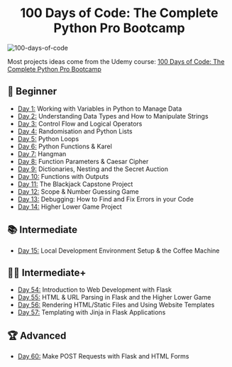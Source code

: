 <h1 align="center">100 Days of Code: The Complete Python Pro Bootcamp
</h1>

![100-days-of-code](https://github.com/user-attachments/assets/9bdb0f1b-4580-4bc3-8c3b-ba827aae8fb2)

Most projects ideas come from the Udemy course: [100 Days of Code: The Complete Python Pro Bootcamp](https://www.udemy.com/course/100-days-of-code/)


## 🔰 Beginner 
- [Day 1:](https://github.com/haiminhnguyenn/100-days-of-python/tree/main/Day001) Working with Variables in Python to Manage Data
- [Day 2:](https://github.com/haiminhnguyenn/100-days-of-python/tree/main/Day002) Understanding Data Types and How to Manipulate Strings
- [Day 3:](https://github.com/haiminhnguyenn/100-days-of-python/tree/main/Day003) Control Flow and Logical Operators
- [Day 4:](https://github.com/haiminhnguyenn/100-days-of-python/tree/main/Day004) Randomisation and Python Lists
- [Day 5:](https://github.com/haiminhnguyenn/100-days-of-python/tree/main/Day005) Python Loops
- [Day 6:](https://github.com/haiminhnguyenn/100-days-of-python/tree/main/Day006) Python Functions & Karel
- [Day 7:](https://github.com/haiminhnguyenn/100-days-of-python/tree/main/Day007) Hangman
- [Day 8:](https://github.com/haiminhnguyenn/100-days-of-python/tree/main/Day008) Function Parameters & Caesar Cipher
- [Day 9:](https://github.com/haiminhnguyenn/100-days-of-python/tree/main/Day009) Dictionaries, Nesting and the Secret Auction
- [Day 10:](https://github.com/haiminhnguyenn/100-days-of-python/tree/main/Day010) Functions with Outputs
- [Day 11:](https://github.com/haiminhnguyenn/100-days-of-python/tree/main/Day011) The Blackjack Capstone Project
- [Day 12:](https://github.com/haiminhnguyenn/100-days-of-python/tree/main/Day012) Scope & Number Guessing Game
- [Day 13:](https://github.com/haiminhnguyenn/100-days-of-python/tree/main/Day013) Debugging: How to Find and Fix Errors in your Code
- [Day 14:](https://github.com/haiminhnguyenn/100-days-of-python/tree/main/Day014) Higher Lower Game Project

## 📚 Intermediate
- [Day 15:](https://github.com/haiminhnguyenn/100-days-of-python/tree/main/Day015) Local Development Environment Setup & the Coffee Machine

## 👨‍💻 Intermediate+
- [Day 54:](https://github.com/haiminhnguyenn/100-days-of-python/tree/main/Day054) Introduction to Web Development with Flask
- [Day 55:](https://github.com/haiminhnguyenn/100-days-of-python/tree/main/Day055) HTML & URL Parsing in Flask and the Higher Lower Game
- [Day 56:](https://github.com/haiminhnguyenn/100-days-of-python/tree/main/Day056) Rendering HTML/Static Files and Using Website Templates
- [Day 57:](https://github.com/haiminhnguyenn/100-days-of-python/tree/main/Day057) Templating with Jinja in Flask Applications

## 🏆 Advanced
- [Day 60:](https://github.com/phillipai/100-days-of-code-python/tree/main/day60) Make POST Requests with Flask and HTML Forms
